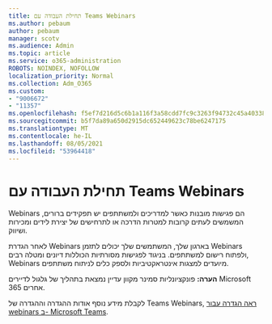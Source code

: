 ```yaml
---
title: תחילת העבודה עם Teams Webinars
ms.author: pebaum
author: pebaum
manager: scotv
ms.audience: Admin
ms.topic: article
ms.service: o365-administration
ROBOTS: NOINDEX, NOFOLLOW
localization_priority: Normal
ms.collection: Adm_O365
ms.custom:
- "9006672"
- "11357"
ms.openlocfilehash: f5ef7d216d5c6b1a116f3a58cdd7fc9c3263f94732c45a403381b987381be37b
ms.sourcegitcommit: b5f7da89a650d2915dc652449623c78be6247175
ms.translationtype: MT
ms.contentlocale: he-IL
ms.lasthandoff: 08/05/2021
ms.locfileid: "53964418"
---
```

# <a name="getting-started-with-teams-webinars"></a>תחילת העבודה עם Teams Webinars

Webinars הם פגישות מובנות כאשר למדריכים ולמשתתפים יש תפקידים ברורים, המשמשים לעתים קרובות למטרות הדרכה או לתרחישים של יצירת לידים ומכירות ושיווק.

לאחר הגדרת Webinars בארגון שלך, המשתמשים שלך יכולים לתזמן Webinars ולפתוח רישום למשתתפים. בניגוד לפגישות מסורתיות הכוללות דיונים ומטלה רבים, Webinars מיועדים למצגות אינטראקטיביות ולספק כלים לניתוח משתתפים.

**הערה:** פונקציונליות סמינר מקוון עדיין נמצאת בתהליך של גלגול לדיירים Microsoft 365 אחרים. 

לקבלת מידע נוסף אודות ההגדרה וההגדרה של Teams Webinars, [ראה הגדרה עבור webinars ב- Microsoft Teams](/microsoftteams/set-up-webinars).